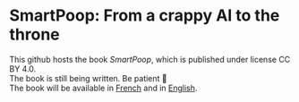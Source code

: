 # SmartPoop: From a crappy AI to the throne

This github hosts the book *SmartPoop*, which is published under license CC BY 4.0.  
The book is still being written. Be patient :slightly_smiling_face:    
The book will be available in [French](French/README.md) and in [English](English/README.md).
